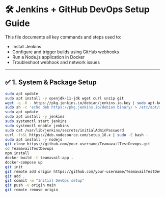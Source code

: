 # 🛠️ Jenkins + GitHub DevOps Setup Guide

This file documents all key commands and steps used to:

- Install Jenkins
- Configure and trigger builds using GitHub webhooks
- Run a Node.js application in Docker
- Troubleshoot webhook and network issues

---

## ✅ 1. System & Package Setup

```bash
sudo apt update
sudo apt install -y openjdk-11-jdk wget curl unzip git
wget -q -O - https://pkg.jenkins.io/debian/jenkins.io.key | sudo apt-key add -
sudo sh -c 'echo deb https://pkg.jenkins.io/debian binary/ > /etc/apt/sources.list.d/jenkins.list'
sudo apt update
sudo apt install -y jenkins
sudo systemctl start jenkins
sudo systemctl enable jenkins
sudo cat /var/lib/jenkins/secrets/initialAdminPassword
curl -fsSL https://deb.nodesource.com/setup_18.x | sudo -E bash -
sudo apt install -y nodejs
git clone https://github.com/your-username/TeamavailTestDevops.git
cd TeamavailTestDevops
npm install
docker build -t teamavail-app .
docker-compose up
git init
git remote add origin https://github.com/your-username/TeamavailTestDevops.git
git add .
git commit -m "Initial DevOps setup"
git push -u origin main
git remote remove origin
